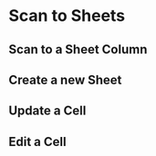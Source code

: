 # Scan to Sheets

## Scan to a Sheet Column

## Create a new Sheet

## Update a Cell

## Edit a Cell
